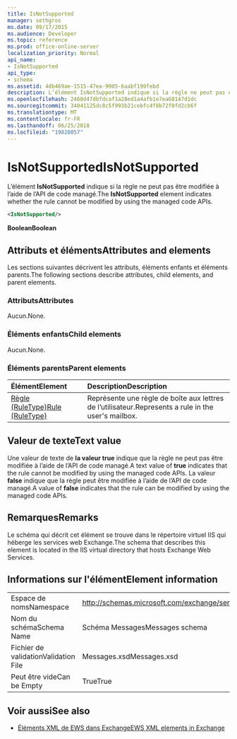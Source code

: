 ```yaml
---
title: IsNotSupported
manager: sethgros
ms.date: 09/17/2015
ms.audience: Developer
ms.topic: reference
ms.prod: office-online-server
localization_priority: Normal
api_name:
- IsNotSupported
api_type:
- schema
ms.assetid: 4db469ae-1515-47ea-9905-6aabf199febd
description: L’élément IsNotSupported indique si la règle ne peut pas être modifiée à l’aide de l’API de code managé.
ms.openlocfilehash: 2468d47dbfdcaf1a28ed1a4afb1e7ea60147d1dc
ms.sourcegitcommit: 34041125dc8c5f993b21cebfc4f8b72f0fd2cb6f
ms.translationtype: MT
ms.contentlocale: fr-FR
ms.lasthandoff: 06/25/2018
ms.locfileid: "19828057"
---
```

# <a name="isnotsupported"></a><span data-ttu-id="baaec-103">IsNotSupported</span><span class="sxs-lookup"><span data-stu-id="baaec-103">IsNotSupported</span></span>

<span data-ttu-id="baaec-104">L’élément **IsNotSupported** indique si la règle ne peut pas être modifiée à l’aide de l’API de code managé.</span><span class="sxs-lookup"><span data-stu-id="baaec-104">The **IsNotSupported** element indicates whether the rule cannot be modified by using the managed code APIs.</span></span> 
  
```XML
<IsNotSupported/>
```

 <span data-ttu-id="baaec-105">**Boolean**</span><span class="sxs-lookup"><span data-stu-id="baaec-105">**Boolean**</span></span>
## <a name="attributes-and-elements"></a><span data-ttu-id="baaec-106">Attributs et éléments</span><span class="sxs-lookup"><span data-stu-id="baaec-106">Attributes and elements</span></span>

<span data-ttu-id="baaec-107">Les sections suivantes décrivent les attributs, éléments enfants et éléments parents.</span><span class="sxs-lookup"><span data-stu-id="baaec-107">The following sections describe attributes, child elements, and parent elements.</span></span>
  
### <a name="attributes"></a><span data-ttu-id="baaec-108">Attributs</span><span class="sxs-lookup"><span data-stu-id="baaec-108">Attributes</span></span>

<span data-ttu-id="baaec-109">Aucun.</span><span class="sxs-lookup"><span data-stu-id="baaec-109">None.</span></span>
  
### <a name="child-elements"></a><span data-ttu-id="baaec-110">Éléments enfants</span><span class="sxs-lookup"><span data-stu-id="baaec-110">Child elements</span></span>

<span data-ttu-id="baaec-111">Aucun.</span><span class="sxs-lookup"><span data-stu-id="baaec-111">None.</span></span>
  
### <a name="parent-elements"></a><span data-ttu-id="baaec-112">Éléments parents</span><span class="sxs-lookup"><span data-stu-id="baaec-112">Parent elements</span></span>

|<span data-ttu-id="baaec-113">**Élément**</span><span class="sxs-lookup"><span data-stu-id="baaec-113">**Element**</span></span>|<span data-ttu-id="baaec-114">**Description**</span><span class="sxs-lookup"><span data-stu-id="baaec-114">**Description**</span></span>|
|:-----|:-----|
|[<span data-ttu-id="baaec-115">Règle (RuleType)</span><span class="sxs-lookup"><span data-stu-id="baaec-115">Rule (RuleType)</span></span>](rule-ruletype.md) <br/> |<span data-ttu-id="baaec-116">Représente une règle de boîte aux lettres de l’utilisateur.</span><span class="sxs-lookup"><span data-stu-id="baaec-116">Represents a rule in the user's mailbox.</span></span>  <br/> |
   
## <a name="text-value"></a><span data-ttu-id="baaec-117">Valeur de texte</span><span class="sxs-lookup"><span data-stu-id="baaec-117">Text value</span></span>

<span data-ttu-id="baaec-118">Une valeur de texte de **la valeur true** indique que la règle ne peut pas être modifiée à l’aide de l’API de code managé.</span><span class="sxs-lookup"><span data-stu-id="baaec-118">A text value of **true** indicates that the rule cannot be modified by using the managed code APIs.</span></span> <span data-ttu-id="baaec-119">La valeur **false** indique que la règle peut être modifiée à l’aide de l’API de code managé.</span><span class="sxs-lookup"><span data-stu-id="baaec-119">A value of **false** indicates that the rule can be modified by using the managed code APIs.</span></span> 
  
## <a name="remarks"></a><span data-ttu-id="baaec-120">Remarques</span><span class="sxs-lookup"><span data-stu-id="baaec-120">Remarks</span></span>

<span data-ttu-id="baaec-121">Le schéma qui décrit cet élément se trouve dans le répertoire virtuel IIS qui héberge les services web Exchange.</span><span class="sxs-lookup"><span data-stu-id="baaec-121">The schema that describes this element is located in the IIS virtual directory that hosts Exchange Web Services.</span></span>
  
## <a name="element-information"></a><span data-ttu-id="baaec-122">Informations sur l'élément</span><span class="sxs-lookup"><span data-stu-id="baaec-122">Element information</span></span>

|||
|:-----|:-----|
|<span data-ttu-id="baaec-123">Espace de noms</span><span class="sxs-lookup"><span data-stu-id="baaec-123">Namespace</span></span>  <br/> |http://schemas.microsoft.com/exchange/services/2006/messages  <br/> |
|<span data-ttu-id="baaec-124">Nom du schéma</span><span class="sxs-lookup"><span data-stu-id="baaec-124">Schema Name</span></span>  <br/> |<span data-ttu-id="baaec-125">Schéma Messages</span><span class="sxs-lookup"><span data-stu-id="baaec-125">Messages schema</span></span>  <br/> |
|<span data-ttu-id="baaec-126">Fichier de validation</span><span class="sxs-lookup"><span data-stu-id="baaec-126">Validation File</span></span>  <br/> |<span data-ttu-id="baaec-127">Messages.xsd</span><span class="sxs-lookup"><span data-stu-id="baaec-127">Messages.xsd</span></span>  <br/> |
|<span data-ttu-id="baaec-128">Peut être vide</span><span class="sxs-lookup"><span data-stu-id="baaec-128">Can be Empty</span></span>  <br/> |<span data-ttu-id="baaec-129">True</span><span class="sxs-lookup"><span data-stu-id="baaec-129">True</span></span>  <br/> |
   
## <a name="see-also"></a><span data-ttu-id="baaec-130">Voir aussi</span><span class="sxs-lookup"><span data-stu-id="baaec-130">See also</span></span>



- [<span data-ttu-id="baaec-131">Éléments XML de EWS dans Exchange</span><span class="sxs-lookup"><span data-stu-id="baaec-131">EWS XML elements in Exchange</span></span>](ews-xml-elements-in-exchange.md)

